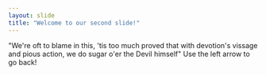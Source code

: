 ```yaml
---
layout: slide
title: "Welcome to our second slide!"
---
```

"We're oft to blame in this, 'tis too much proved that with devotion's vissage and pious action, we do sugar o'er the Devil himself"
Use the left arrow to go back!
